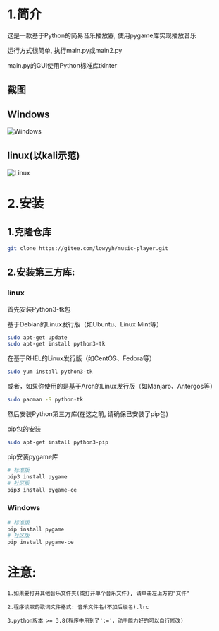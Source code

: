 # 1.简介
这是一款基于Python的简易音乐播放器, 使用pygame库实现播放音乐

运行方式很简单, 执行main.py或main2.py

main.py的GUI使用Python标准库tkinter

[//]: # (main2.py使用ttkbootstrap库)

## 截图

## Windows

![Windows](https://gitee.com/lowyyh/own-images/raw/master/img.png)

[//]: # (![Windows]&#40;https://github.com/lowyyh/own-images/blob/master/img.png?raw=true&#41;)

## linux(以kali示范)

![Linux](https://gitee.com/lowyyh/own-images/raw/master/img2.png)

[//]: # (![Linux]&#40;https://github.com/lowyyh/own-images/blob/master/img2.png?raw=true&#41;)
# 2.安装
## 1.克隆仓库

```bash
git clone https://gitee.com/lowyyh/music-player.git
```
## 2.安装第三方库:
### linux
首先安装Python3-tk包

基于Debian的Linux发行版（如Ubuntu、Linux Mint等）
```bash
sudo apt-get update
sudo apt-get install python3-tk
```
在基于RHEL的Linux发行版（如CentOS、Fedora等）
```bash
sudo yum install python3-tk
```
或者，如果你使用的是基于Arch的Linux发行版（如Manjaro、Antergos等）
```bash
sudo pacman -S python-tk
```
然后安装Python第三方库(在这之前, 请确保已安装了pip包)

pip包的安装
```bash
sudo apt-get install python3-pip
```
pip安装pygame库
```bash
# 标准版
pip3 install pygame
# 社区版
pip3 install pygame-ce
```
### Windows
```bash
# 标准版
pip install pygame
# 社区版
pip install pygame-ce
```

# 注意:

    1.如果要打开其他音乐文件夹(或打开单个音乐文件), 请单击左上方的"文件"

    2.程序读取的歌词文件格式: 音乐文件名(不加后缀名).lrc

    3.python版本 >= 3.8(程序中用到了':='，动手能力好的可以自行修改)